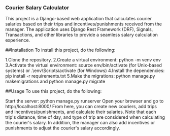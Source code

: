 ### Courier Salary Calculator

  This project is a Django-based web application that calculates courier salaries based on their trips 
  and incentives/punishments received from the manager. 
  The application uses Django Rest Framework (DRF), Signals, Transactions, 
  and other libraries to provide a seamless salary calculation experience.



##Installation
To install this project, do the following:

  1.Clone the repository.
  2.Create a virtual environment: python -m venv env
  3.Activate the virtual environment: source env/bin/activate (for Unix-based systems)
    or .\env\Scripts\activate (for Windows)
  4.Install the dependencies: pip install -r requirements.txt
  5.Make the migrations: python manage.py makemigrations and python manage.py migrate

##Usage
To use this project, do the following:

  Start the server: python manage.py runserver
  Open your browser and go to http://localhost:8000/
  From here, you can create new couriers, add trips and incentives/punishments, and calculate their salaries.
  Note that each trip's distance, time of day, and type of trip are considered when calculating the courier's salary. 
    In addition, the manager can also add incentives or punishments to adjust the courier's salary accordingly.
